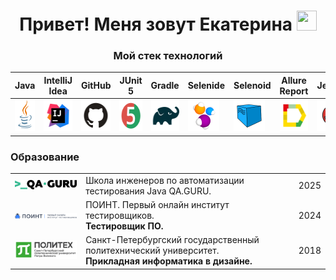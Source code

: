 <h1 align="center">Привет! Меня зовут Екатерина  
<img src="https://github.com/blackcater/blackcater/raw/main/images/Hi.gif" width="32" height="32"/></h1> 

<h3 align="center">Мой стек технологий</h3>

| Java                                                                                                    | IntelliJ  <br>  Idea                                                                                              | GitHub                                                                                                    | JUnit 5                                                                                                          | Gradle                                                                                                    | Selenide                                                                                                        | Selenoid                                                                                                                 | Allure <br> Report                                                                                                        | Jenkins                                                                                                         | Jira                                                                                                                                   | Telegram                                                                                                           | Allure <br> TestOps                                                                                                       | Rest-Assured  
|:--------------------------------------------------------------------------------------------------------|-------------------------------------------------------------------------------------------------------------------|-----------------------------------------------------------------------------------------------------------|------------------------------------------------------------------------------------------------------------------|-----------------------------------------------------------------------------------------------------------|-----------------------------------------------------------------------------------------------------------------|--------------------------------------------------------------------------------------------------------------------------|---------------------------------------------------------------------------------------------------------------------------|-----------------------------------------------------------------------------------------------------------------|----------------------------------------------------------------------------------------------------------------------------------------|--------------------------------------------------------------------------------------------------------------------|---------------------------------------------------------------------------------------------------------------|----------------------------------------------------------------------------------------------------------------------------------------
| <a href="https://www.java.com/"><img src="media/logo/Java.svg" width="50" height="50"  alt="Java"/></a> | <a href="https://www.jetbrains.com/idea/"><img src="media/logo/Idea.svg" width="50" height="50"  alt="IDEA"/></a> | <a href="https://github.com/"><img src="media/logo/GitHub.svg" width="50" height="50"  alt="Github"/></a> | <a href="https://junit.org/junit5/"><img src="media/logo/Junit5.svg" width="50" height="50"  alt="JUnit 5"/></a> | <a href="https://gradle.org/"><img src="media/logo/Gradle.svg" width="50" height="50"  alt="Gradle"/></a> | <a href="https://selenide.org/"><img src="media/logo/Selenide.svg" width="50" height="50"  alt="Selenide"/></a> | <a href="https://aerokube.com/selenoid/"><img src="media/logo/Selenoid.svg" width="50" height="50"  alt="Selenoid"/></a> | <a href="https://github.com/allure-framework"><img src="media/logo/Allure.svg" width="50" height="50"  alt="Allure"/></a> | <a href="https://www.jenkins.io/"><img src="media/logo/Jenkins.svg" width="50" height="50"  alt="Jenkins"/></a> | <a href="https://www.atlassian.com/software/jira/"><img src="media/logo/Jira.svg" width="50" height="50" alt="Java" title="Java"/></a> | <a href="https://web.telegram.org/"><img src="media\logo\Telegram.svg" width="50" height="50" alt="Telegram"/></a> | <a href="https://qameta.io/"><img src="media\logo\Allure_TO.svg" width="50" height="50" alt="Allure_TO"/></a> |<a href="https://qameta.io/"><img src="media\logo\Rest-Assured.svg" width="50" height="50" alt="Rest-Assured"/></a>

### Образование

 <table style="width=100%" cellspacing="0" cellpadding="5">
	<tr >
        <td align="center"><a href="https://qa.guru/java" target="_blank" rel="noopener noreferrer"><img style="width:150px" src="media/img/qaGuru.svg"></a></td>
        <td>Школа инженеров по автоматизации тестирования Java QA.GURU.</td>
        <td>2025</td>
    </tr>
    <tr>
        <td align="center">
            <a href="https://pointschool.ru/" target="_blank" rel="noopener noreferrer"><img style="width:180px" src="media/img/logo.png"></a>
        </td>
        <td>
            ПОИНТ. Первый онлайн институт тестировщиков.
         <br><b>Тестировщик ПО.</b>
        </td>
        <td>2024</td>
    </tr>
    <tr>
        <td align="center">
            <a href="https://www.spbstu.ru/" target="_blank" rel="noopener noreferrer"><img style="width:150px" src="media/img/polytech_logo.svg"></a>
        </td>
        <td>
            Санкт-Петербургский государственный политехнический университет.
         <br><b>Прикладная информатика в дизайне.</b>
        </td>
        <td>2018</td>
    </tr>
</table>